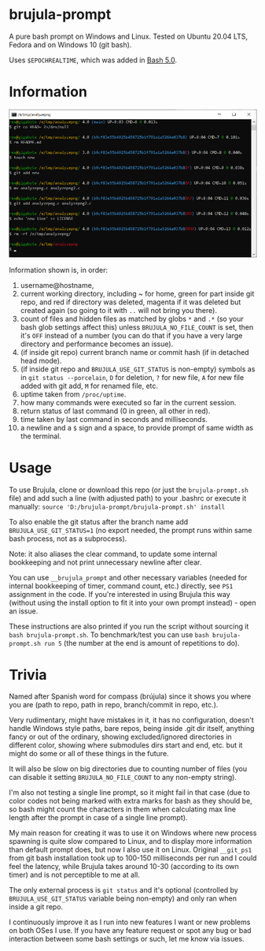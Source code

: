 # brujula-prompt

A pure bash prompt on Windows and Linux. Tested on Ubuntu 20.04 LTS, Fedora and on Windows 10 (git bash).

Uses `$EPOCHREALTIME`, which was added in [Bash 5.0](https://lists.gnu.org/archive/html/info-gnu/2019-01/msg00010.html).


# Information

![screenshot1](screenshot1.png)

Information shown is, in order:
1. username@hostname,
1. current working directory, including ~ for home, green for part inside git repo, and red if directory was deleted, magenta if it was deleted but created again (so going to it with `..` will not bring you there).
1. count of files and hidden files as matched by globs `*` and `.*` (so your bash glob settings affect this) unless `BRUJULA_NO_FILE_COUNT` is set, then it's `OFF` instead of a number (you can do that if you have a very large directory and performance becomes an issue).
1. (if inside git repo) current branch name or commit hash (if in detached head mode).
1. (if inside git repo and `BRUJULA_USE_GIT_STATUS` is non-empty) symbols as in `git status --porcelain`, `D` for deletion, `?` for new file, `A` for new file added with git add, `M` for renamed file, etc.
1. uptime taken from `/proc/uptime`.
1. how many commands were executed so far in the current session.
1. return status of last command (0 in green, all other in red).
1. time taken by last command in seconds and milliseconds.
1. a newline and a `$` sign and a space, to provide prompt of same width as the terminal.


# Usage

To use Brujula, clone or download this repo (or just the `brujula-prompt.sh` file) and add such a line (with adjusted path) to your .bashrc or execute it manually: `source 'D:/brujula-prompt/brujula-prompt.sh' install`

To also enable the git status after the branch name add `BRUJULA_USE_GIT_STATUS=1` (no export needed, the prompt runs within same bash process, not as a subprocess).

Note: it also aliases the clear command, to update some internal bookkeeping and not print unnecessary newline after clear.

You can use `__brujula_prompt` and other necessary variables (needed for internal bookkeeping of timer, command count, etc.) directly, see `PS1` assignment in the code.
If you're interested in using Brujula this way (without using the install option to fit it into your own prompt instead) - open an issue.

These instructions are also printed if you run the script without sourcing it `bash brujula-prompt.sh`. To benchmark/test you can use `bash brujula-prompt.sh run 5` (the number at the end is amount of repetitions to do).


# Trivia

Named after Spanish word for compass (brújula) since it shows you where you are (path to repo, path in repo, branch/commit in repo, etc.).

Very rudimentary, might have mistakes in it, it has no configuration, doesn't
handle Windows style paths, bare repos, being inside .git dir itself, anything
fancy or out of the ordinary, showing excluded/ignored
directories in different color, showing where submodules dirs start and end,
etc. but it might do some or all of these things in the future.

It will also be slow on big directories due to counting number of files (you can disable it setting `BRUJULA_NO_FILE_COUNT` to any non-empty string).

I'm also not testing a single line prompt, so it might fail in that case (due to color codes not being marked with extra marks for bash as they should be, so bash might count the characters in them when calculating max line length after the prompt in case of a single line prompt).

My main reason for creating it was to use it on Windows where new process spawning is quite slow compared to Linux,
and to display more information than default prompt does, but now I also use it on Linux. Original `__git_ps1` from
git bash installation took up to 100-150 milliseconds per run and I could feel the latency, while Brujula takes around
10-30 (according to its own timer) and is not perceptible to me at all.

The only external process is `git status` and it's optional (controlled by `BRUJULA_USE_GIT_STATUS`
variable being non-empty) and only ran when inside a git repo.

I continuously improve it as I run into new features I want or new problems on both OSes I use. If you have any
feature request or spot any bug or bad interaction between some bash settings or such, let me know via issues.
